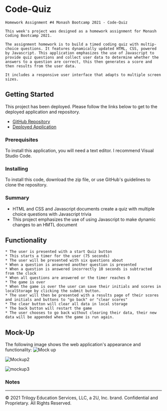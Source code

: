 # Code-Quiz

```
Homework Assignment #4 Monash Bootcamp 2021 - Code-Quiz

This week's project was designed as a homework assignment for Monash Coding Bootcamp 2021.

The assignment homework is to build a timed coding quiz with multip-choice questions. It features dynamically updated HTML, CSS, powered by Javascript. This application emphasizes the use of Javascript to provide quiz questions and collect user data to determine whether the answers to a question are correct, this then generates a score and then results from the user data. 

It includes a responsive user interface that adapts to multiple screen sizes.

```

## Getting Started

This project has been deployed. Please follow the links below to get to the deployed application and repository.

* [GitHub Repository](https://github.com/dinhthitran/Code-Quiz.git)
* [Deployed Application](https://dinhthitran.github.io/Code-Quiz/)

### Prerequisites

To install this application, you will need a text editor. I recommend Visual Studio Code. 

### Installing

To install this code, download the zip file, or use GitHub's guidelines to clone the repository. 

### Summary
* HTML and CSS and Javascript documents create a quiz with multiple choice questions with Javascript trivia
* This project emphasizes the use of using Javascript to make dynamic changes to an HMTL document

## Functionality
    * The user is presented with a start Quiz button
    * This starts a timer for the user (75 seconds)
    * The user will be presented with six questions about 
    * When a question is answered another question is presented
    * When a question is answered incorrectly 10 seconds is subtracted from the clock
    * When all questions are answered or the timer reaches 0
    * The game is over
    * When the game is over the user can save their initials and scores in localStorage by clicking the submit button.
    * The user will then be presented with a results page of their scores and initials and buttons to "go back" or "clear scores"
    * The clear button will clear all data in local storage
    * The back button will restart the game
    * The user chooses to go back without clearing their data, their new data will be appended when the game is run again.

## Mock-Up

The following image shows the web application's appearance and functionality:
![Mock up](https://user-images.githubusercontent.com/78635889/112632555-5f473580-8e8c-11eb-9635-bd8f6b444913.JPG)

![Mockup2](https://user-images.githubusercontent.com/78635889/112632994-ec8a8a00-8e8c-11eb-98f5-8560ef3cad20.JPG)

![mockup3](https://user-images.githubusercontent.com/78635889/112633037-f7451f00-8e8c-11eb-85a4-39bab825a9e7.JPG)


### Notes



---
© 2021 Trilogy Education Services, LLC, a 2U, Inc. brand. Confidential and Proprietary. All Rights Reserved.
